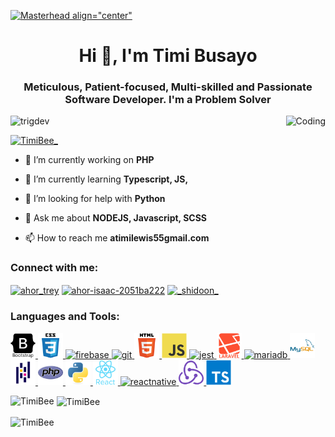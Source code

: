 [![Masterhead align="center"](https://awesomescreenshot.s3.amazonaws.com/image/4046346/37373811-2ebb2956c03ca7e2b2ee09dd6d71b994.png?X-Amz-Algorithm=AWS4-HMAC-SHA256&X-Amz-Credential=AKIAJSCJQ2NM3XLFPVKA%2F20230223%2Fus-east-1%2Fs3%2Faws4_request&X-Amz-Date=20230223T101021Z&X-Amz-Expires=28800&X-Amz-SignedHeaders=host&X-Amz-Signature=0a105eca346d31cdbf2ebb5aef593db6d01d659c9b98fbbce51018fcb116df69)](https://his-royal-codeness.netlify.app)

<h1 align="center">Hi 👋, I'm Timi Busayo</h1>
<h3 align="center">Meticulous, Patient-focused, Multi-skilled and Passionate Software Developer. I'm a Problem Solver</h3>
<img align="right" alt="Coding" src="https://awesomescreenshot.s3.amazonaws.com/image/4046346/37374023-5b06c2454e5db59404c2242bbcfa090e.png?X-Amz-Algorithm=AWS4-HMAC-SHA256&X-Amz-Credential=AKIAJSCJQ2NM3XLFPVKA%2F20230223%2Fus-east-1%2Fs3%2Faws4_request&X-Amz-Date=20230223T101240Z&X-Amz-Expires=28800&X-Amz-SignedHeaders=host&X-Amz-Signature=bc1a0a0d48a2ebbbb86513a075a19b96d7d0e50050edfb15d1d0572574ef3094" />


<p align="left"> <img src="https://komarev.com/ghpvc/?username=trigdev&label=Profile%20views&color=0e75b6&style=flat" alt="trigdev" /> </p>

<p align="left"> <a href="https://twitter.com/Timi_Bee_" target="blank"><img src="https://img.shields.io/twitter/follow/Timi_Bee?logo=twitter&style=for-the-badge" alt="TimiBee_" /></a> </p>

- 🔭 I’m currently working on **PHP**

- 🌱 I’m currently learning **Typescript, JS,**

- 🤝 I’m looking for help with **Python**

- 💬 Ask me about **NODEJS, Javascript, SCSS**

- 📫 How to reach me **atimilewis55gmail.com**

<h3 align="left">Connect with me:</h3>
<p align="left">
<a href="https://twitter.com/Timi_Bee_" target="blank"><img align="center" src="https://raw.githubusercontent.com/rahuldkjain/github-profile-readme-generator/master/src/images/icons/Social/twitter.svg" alt="ahor_trey" height="30" width="40" /></a>
<a href="https://www.linkedin.com/in/busayo-timi-b" target="blank"><img align="center" src="https://raw.githubusercontent.com/rahuldkjain/github-profile-readme-generator/master/src/images/icons/Social/linked-in-alt.svg" alt="ahor-isaac-2051ba222" height="30" width="40" /></a>
<a href="https://instagram.com/Timi_b_busayo" target="blank"><img align="center" src="https://raw.githubusercontent.com/rahuldkjain/github-profile-readme-generator/master/src/images/icons/Social/instagram.svg" alt="_shidoon_" height="30" width="40" /></a>
</p>

<h3 align="left">Languages and Tools:</h3>
<p align="left"> <a href="https://getbootstrap.com" target="_blank" rel="noreferrer"> <img src="https://raw.githubusercontent.com/devicons/devicon/master/icons/bootstrap/bootstrap-plain-wordmark.svg" alt="bootstrap" width="40" height="40"/> </a> <a href="https://www.w3schools.com/css/" target="_blank" rel="noreferrer"> <img src="https://raw.githubusercontent.com/devicons/devicon/master/icons/css3/css3-original-wordmark.svg" alt="css3" width="40" height="40"/> </a> <a href="https://firebase.google.com/" target="_blank" rel="noreferrer"> <img src="https://www.vectorlogo.zone/logos/firebase/firebase-icon.svg" alt="firebase" width="40" height="40"/> </a> <a href="https://git-scm.com/" target="_blank" rel="noreferrer"> <img src="https://www.vectorlogo.zone/logos/git-scm/git-scm-icon.svg" alt="git" width="40" height="40"/> </a> <a href="https://www.w3.org/html/" target="_blank" rel="noreferrer"> <img src="https://raw.githubusercontent.com/devicons/devicon/master/icons/html5/html5-original-wordmark.svg" alt="html5" width="40" height="40"/> </a> <a href="https://developer.mozilla.org/en-US/docs/Web/JavaScript" target="_blank" rel="noreferrer"> <img src="https://raw.githubusercontent.com/devicons/devicon/master/icons/javascript/javascript-original.svg" alt="javascript" width="40" height="40"/> </a> <a href="https://jestjs.io" target="_blank" rel="noreferrer"> <img src="https://www.vectorlogo.zone/logos/jestjsio/jestjsio-icon.svg" alt="jest" width="40" height="40"/> </a> <a href="https://laravel.com/" target="_blank" rel="noreferrer"> <img src="https://raw.githubusercontent.com/devicons/devicon/master/icons/laravel/laravel-plain-wordmark.svg" alt="laravel" width="40" height="40"/> </a> <a href="https://mariadb.org/" target="_blank" rel="noreferrer"> <img src="https://www.vectorlogo.zone/logos/mariadb/mariadb-icon.svg" alt="mariadb" width="40" height="40"/> </a> <a href="https://www.mysql.com/" target="_blank" rel="noreferrer"> <img src="https://raw.githubusercontent.com/devicons/devicon/master/icons/mysql/mysql-original-wordmark.svg" alt="mysql" width="40" height="40"/> </a> <a href="https://pandas.pydata.org/" target="_blank" rel="noreferrer"> <img src="https://raw.githubusercontent.com/devicons/devicon/2ae2a900d2f041da66e950e4d48052658d850630/icons/pandas/pandas-original.svg" alt="pandas" width="40" height="40"/> </a> <a href="https://www.php.net" target="_blank" rel="noreferrer"> <img src="https://raw.githubusercontent.com/devicons/devicon/master/icons/php/php-original.svg" alt="php" width="40" height="40"/> </a> <a href="https://www.python.org" target="_blank" rel="noreferrer"> <img src="https://raw.githubusercontent.com/devicons/devicon/master/icons/python/python-original.svg" alt="python" width="40" height="40"/> </a> <a href="https://reactjs.org/" target="_blank" rel="noreferrer"> <img src="https://raw.githubusercontent.com/devicons/devicon/master/icons/react/react-original-wordmark.svg" alt="react" width="40" height="40"/> </a> <a href="https://reactnative.dev/" target="_blank" rel="noreferrer"> <img src="https://reactnative.dev/img/header_logo.svg" alt="reactnative" width="40" height="40"/> </a> <a href="https://redux.js.org" target="_blank" rel="noreferrer"> <img src="https://raw.githubusercontent.com/devicons/devicon/master/icons/redux/redux-original.svg" alt="redux" width="40" height="40"/> </a> <a href="https://www.typescriptlang.org/" target="_blank" rel="noreferrer"> <img src="https://raw.githubusercontent.com/devicons/devicon/master/icons/typescript/typescript-original.svg" alt="typescript" width="40" height="40"/> </a> </p>

<p><img align="left" src="https://github-readme-stats.vercel.app/api/top-langs?username=TimiBee&show_icons=true&locale=en&layout=compact" alt="TimiBee" /></p>

<p>&nbsp;<img align="center" src="https://github-readme-stats.vercel.app/api?username=TimiBee&show_icons=true&locale=en" alt="TimiBee" /></p>

<p><img align="center" src="https://github-readme-streak-stats.herokuapp.com/?user=TimiBee&" alt="TimiBee" /></p>
